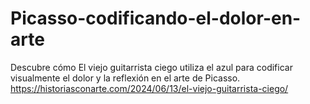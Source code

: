 # Picasso-codificando-el-dolor-en-arte
Descubre cómo El viejo guitarrista ciego utiliza el azul para codificar visualmente el dolor y la reflexión en el arte de Picasso.
https://historiasconarte.com/2024/06/13/el-viejo-guitarrista-ciego/
